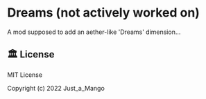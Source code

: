 # Dreams (not actively worked on)
A mod supposed to add an aether-like 'Dreams' dimension...

## 🏛️ License
MIT License

Copyright (c) 2022 Just_a_Mango
